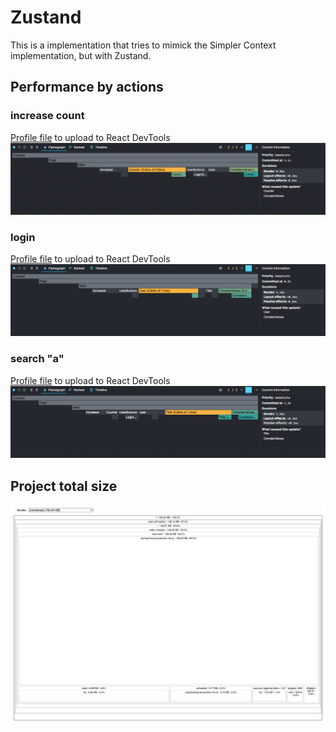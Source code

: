 # Zustand
This is a implementation that tries to mimick the Simpler Context implementation, but with Zustand.

## Performance by actions

### increase count
[Profile file](/packages-analyze/zustand/profile-increase-count.json) to upload to React DevTools
![](/packages-analyze/zustand/profile-increase-count.png)

### login
[Profile file](/packages-analyze/zustand/profile-login.json) to upload to React DevTools
![](/packages-analyze/zustand/profile-login.png)

### search "a"
[Profile file](/packages-analyze/zustand/profile-search-title.json) to upload to React DevTools
![](/packages-analyze/zustand/profile-search-title.png)

## Project total size

![](/packages-analyze/zustand/size.png)
